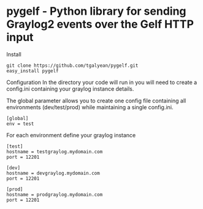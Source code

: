 pygelf - Python library for sending Graylog2 events over the Gelf HTTP input
======

Install
```
git clone https://github.com/tgalyean/pygelf.git
easy_install pygelf
```

Configuration
In the directory your code will run in you will need to create a config.ini containing your graylog instance details.

The global parameter allows you to create one config file containing all environments (dev/test/prod) while maintaining a single config.ini.
```
[global]
env = test
```
For each environment define your graylog instance
```
[test]
hostname = testgraylog.mydomain.com
port = 12201

[dev] 
hostname = devgraylog.mydomain.com
port = 12201

[prod]
hostname = prodgraylog.mydomain.com
port = 12201
```


